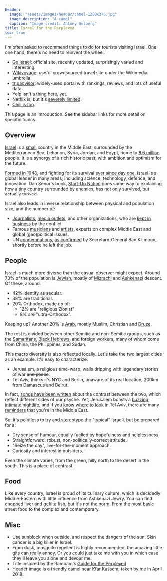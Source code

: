```yaml
---
header:
  image: "assets/images/header/camel-1280x375.jpg"
  image_description: "A camel"
  caption: "Image credit: Antony Gelberg"
title: Israel for the Perplexed
toc: true
---
```


I'm often asked to recommend things to do for tourists visiting
Israel. One one hand, there's no need to reinvent the wheel:

* [Go Israel](https://goisrael.com): official site, recently updated,
  surprisingly varied and interesting.
* [Wikivoyage](https://en.wikivoyage.org/wiki/Israel): useful
  crowdsourced travel site under the Wikimedia umbrella.
* [tripadvisor](https://www.tripadvisor.com/Tourism-g293977-Israel-Vacations.html):
  widely-used portal with rankings, reviews, and lots of useful data.
* Yelp isn't a thing here, yet.
* Netflix is, but it's [severely limited](http://www.jpost.com/Israel-News/Culture/Netflix-Israel-wont-have-House-of-Cards-other-hits-440753).
* [Chill is too](https://www.youtube.com/watch?v=DVy8pNscbNk).

This page is an introduction. See the sidebar links for more detail on
specific topics.

## Overview

[Israel](https://en.wikipedia.org/wiki/Israel) is
a [small](https://en.wikipedia.org/wiki/Geography_of_Israel) country
in the Middle East, surrounded by the Mediterranean Sea, Lebanon,
Syria, Jordan, and Egypt, home
to [8.6 million](https://en.wikipedia.org/wiki/Demographics_of_Israel)
people. It is a synergy of a rich historic past, with ambition and
optimism for the future.

[Formed in 1948](http://www.mfa.gov.il/mfa/foreignpolicy/peace/guide/pages/declaration%20of%20establishment%20of%20state%20of%20israel.aspx),
and fighting for its survival [ever since day
one](https://en.wikipedia.org/wiki/1948_Arab%E2%80%93Israeli_War),
Israel is a global leader in many areas, including science, technology,
defence, and innovation. Dan Senor's book, [Start-Up
Nation](https://www.bookdepository.com/Start-Up-Nation-Dan-Senor/9780446541473)
goes some way to explaining how a tiny country surrounded by enemies, has
not only survived, but actually thrived.

Israel also leads in inverse relationship between physical and
population size, and the number of:

* [Journalists](https://bbcwatch.org/middle-east-editor-jeremy-bowen/),
  [media outlets](https://ukmediawatch.org/), and other organizations,
  who are [kept in
  business](https://www.gatestoneinstitute.org/3979/unrwa-dilemma) by
  the conflict.
* Famous
  [musicians](http://observer.com/2017/07/roger-waters-antisemitism-documentary/)
  and
  [artists](https://www.israellycool.com/2015/02/15/bunch-of-self-important-nobodies-announce-boycott-of-israel/),
  experts on complex Middle East and global (geo)political issues.
* UN
  [condemnations](https://www.unwatch.org/unga-adopts-20-resolutions-israel-4-rest-world-combined/),
  [as
  confirmed](http://www.independent.co.uk/news/world/middle-east/ban-ki-moon-united-nations-disproportionate-israel-focus-resolutions-palestinians-human-rights-danny-a7481961.html)
  by Secretary-General Ban Ki-moon, shortly before he left the job.


<!-- ### Haifa חיפה -->
<!-- ### Golan Heights רמת הגולן -->
<!-- ### Dead Sea ים המלח -->
<!-- ### Eilat אילת -->

## People

Israel is much more diverse than the casual observer might
expect. Around 73% of the population
is [Jewish](https://en.wikipedia.org/wiki/Israeli_Jews), mostly
of [Mizrachi](https://en.wikipedia.org/wiki/Mizrahi_Jews_in_Israel)
and
[Ashkenazi](https://en.wikipedia.org/wiki/Ashkenazi_Jews_in_Israel)
descent. Of these, around:

* 42% identify as secular.
* 38% are traditional.
* 20% Orthodox, made up of:
  * 12% are "religious Zionist"
  * 8% are "ultra-Orthodox".

Keeping up? Another 20%
is [Arab](https://en.wikipedia.org/wiki/Arab_citizens_of_Israel),
mostly Muslim, Christian
and [Druze](https://en.wikipedia.org/wiki/Druze_in_Israel).

The rest is divided between other Semitic and non-Semitic groups, such as
the [Samaritans](https://en.wikipedia.org/wiki/Samaritans),
[Black Hebrews](https://en.wikipedia.org/wiki/African_Hebrew_Israelites_of_Jerusalem),
and foreign workers, many of whom come from China, the Philippines,
and Sudan.

This macro diversity is also reflected locally. Let's take the two
largest cities as an example. It's easy to characterize:

* Jerusalem, a religious time-warp, walls dripping with legendary
  stories of war ~~and peace~~.
* Tel Aviv, thinks it's NYC and Berlin, unaware of its real location,
  200km from Damascus and Beirut.

In fact,
[songs have been written](https://www.youtube.com/watch?v=JNwJFLkoX80)
about the contrast between the two, which reflect different sides of
our psyche. Yet, Jerusalem boasts a
[buzzing, intimate nightlife](https://www.timeout.com/israel/nightlife/the-jerusalem-nightlife-best-bars-and-nightclubs),
and if you [know where to look](http://eng.ihi.org.il/) in Tel Aviv,
there are many
[reminders](http://www.palmach.org.il/Web/English/TheMuseum/Default.aspx) that
you're in the Middle East.

So, it's pointless to try and stereotype the "typical" Israeli, but be
prepared for a:

* Dry sense of humour, equally fuelled by hopefulness and helplessness.
* Straightforward, robust, non-politically-correct attitude.
* "Seize the day", live-for-the-moment approach.
* Curiosity and interest in outsiders.

Even the climate varies, from the green, hilly north to
the desert in the south. This is a place of contrast.

## Food

Like every country, Israel is proud of its culinary culture, which is
decidedly Middle-Eastern with little influence from Ashkenazi
Jewry. You can find chopped liver and gefilte fish, but it's not the norm.
From the most basic street food to the complex and contemporary.

<!-- TODO: Write about food -->
<!-- ### Falafel פלאפל -->
<!-- ### Hummus חומוס -->
<!-- ### Shakshuka שקשוקה -->
<!-- ### Sharwama שווארמה -->
<!-- ### Sabich סביח -->
<!-- ### Burekas בורקס -->
<!-- ### Jachnun ג'חנון -->

## Misc

* Use sunblock when outside, and respect the dangers of the
  sun. Skin cancer is a big killer in Israel.
* From dusk, mosquito repellent is highly recommended, the amazing
  little gits can really annoy. Or you could just take me with you
  in which case they'll leave you alone and devour me.
* Title inspired by the Rambam's [Guide for the Perplexed](https://en.wikipedia.org/wiki/TheGuideforthePerplexed).
* Header image is a friendly camel near [Kfar
Kassem](https://en.wikipedia.org/wiki/Kafr_Qasim), taken by me in
April 2018.
